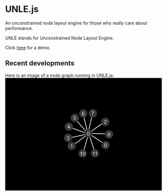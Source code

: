 # UNLE.js
 An unconstrained node layout engine for those who really care about performance.

UNLE stands for Unconstrained Node Layout Engine.

Click [here](https://lochyj.github.io/UNLE/) for a demo.

## Recent developments

Here is an image of a node graph running in UNLE.js:
![Node graph with a central node surrounded by 11 outer nodes connected with edges](./example.png)
